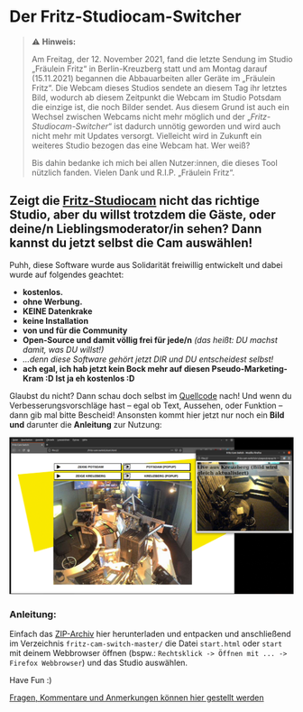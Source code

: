 # Der Fritz-Studiocam-Switcher


>:warning: **Hinweis:**
>
>Am Freitag, der 12. November 2021, fand die letzte Sendung im Studio „Fräulein Fritz“ in Berlin-Kreuzberg statt und am Montag darauf (15.11.2021) begannen die Abbauarbeiten aller Geräte im „Fräulein Fritz“. Die Webcam dieses Studios sendete an diesem Tag ihr letztes Bild, wodurch ab diesem Zeitpunkt die Webcam im Studio Potsdam die einzige ist, die noch Bilder sendet. Aus diesem Grund ist auch ein Wechsel zwischen Webcams nicht mehr möglich und der „_Fritz-Studiocam-Switcher_“ ist dadurch unnötig geworden und wird auch nicht mehr mit Updates versorgt. Vielleicht wird in Zukunft ein weiteres Studio bezogen das eine Webcam hat. Wer weiß?
>
>Bis dahin bedanke ich mich bei allen Nutzer:innen, die dieses Tool nützlich fanden. Vielen Dank und R.I.P. „Fräulein Fritz“.


## Zeigt die [Fritz-Studiocam] nicht das richtige Studio, aber du willst trotzdem die Gäste, oder deine/n Lieblingsmoderator/in sehen? Dann kannst du jetzt selbst die Cam auswählen!

Puhh, diese Software wurde aus Solidarität freiwillig entwickelt und dabei wurde auf folgendes geachtet:

- **kostenlos.**
- **ohne Werbung.**
- **KEINE Datenkrake**
- **keine Installation**
- **von und für die Community**
- **Open-Source und damit völlig frei für jede/n** *(das heißt: DU machst damit, was DU willst!)*
- *…denn diese Software gehört jetzt DIR und DU entscheidest selbst!*
- **ach egal, ich hab jetzt kein Bock mehr auf diesen Pseudo-Marketing-Kram :D Ist ja eh kostenlos :D** 

Glaubst du nicht? Dann schau doch selbst im [Quellcode](https://github.com/ronsn/fritz-cam-switch) nach! Und wenn du Verbesserungsvorschläge hast – egal ob Text, Aussehen, oder Funktion – dann gib mal bitte Bescheid! Ansonsten kommt hier jetzt nur noch ein **Bild und** darunter die **Anleitung** zur Nutzung:



![This is a screenshot how it looks like][screenshot]



### Anleitung:
Einfach das [ZIP-Archiv] hier herunterladen und entpacken und anschließend im Verzeichnis <code>fritz-cam-switch-master/</code> die Datei <code>start.html</code> oder <code>start</code> mit deinem Webbrowser öffnen (bspw.: <code>Rechtsklick -> Öffnen mit ... -> Firefox Webbrowser</code>) und das Studio auswählen.

Have Fun :)

[Fragen, Kommentare und Anmerkungen können hier gestellt werden]



[Fritz-Studiocam]: https://www.fritz.de/sehen-und-hoeren/studiocam/
[screenshot]: https://github.com/ronsn/fritz-cam-switch/raw/master/src/img/fritz_cam_switch_screenshot.png "Screenshoot"
[ZIP-Archiv]: https://github.com/ronsn/fritz-cam-switch/archive/master.zip
[Fragen, Kommentare und Anmerkungen können hier gestellt werden]: https://github.com/ronsn/fritz-cam-switch/issues/1
